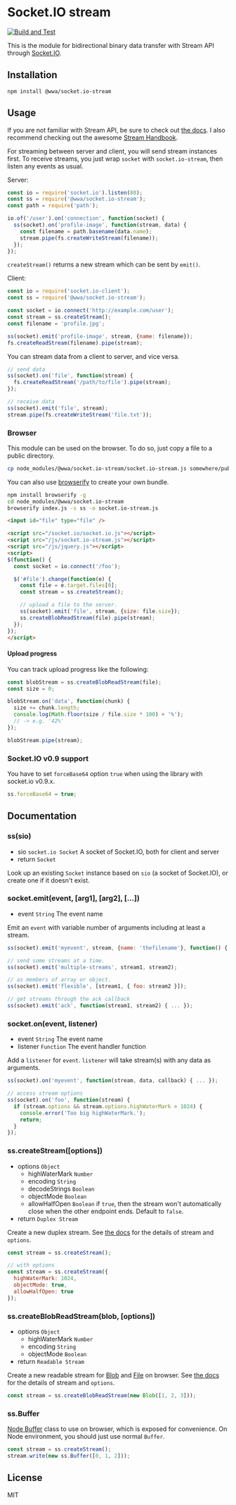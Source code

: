# Socket.IO stream

[![Build and Test](https://github.com/sjinks/socket.io-stream/actions/workflows/build.yml/badge.svg)](https://github.com/sjinks/socket.io-stream/actions/workflows/build.yml)

This is the module for bidirectional binary data transfer with Stream API through [Socket.IO](https://github.com/socketio/socket.io).

## Installation

```shell
npm install @wwa/socket.io-stream
```

## Usage

If you are not familiar with Stream API, be sure to check out [the docs](http://nodejs.org/api/stream.html).
I also recommend checking out the awesome [Stream Handbook](https://github.com/substack/stream-handbook).

For streaming between server and client, you will send stream instances first.
To receive streams, you just wrap `socket` with `socket.io-stream`, then listen any events as usual.

Server:

```js
const io = require('socket.io').listen(80);
const ss = require('@wwa/socket.io-stream');
const path = require('path');

io.of('/user').on('connection', function(socket) {
  ss(socket).on('profile-image', function(stream, data) {
    const filename = path.basename(data.name);
    stream.pipe(fs.createWriteStream(filename));
  });
});
```

`createStream()` returns a new stream which can be sent by `emit()`.

Client:

```js
const io = require('socket.io-client');
const ss = require('@wwa/socket.io-stream');

const socket = io.connect('http://example.com/user');
const stream = ss.createStream();
const filename = 'profile.jpg';

ss(socket).emit('profile-image', stream, {name: filename});
fs.createReadStream(filename).pipe(stream);
```

You can stream data from a client to server, and vice versa.

```js
// send data
ss(socket).on('file', function(stream) {
  fs.createReadStream('/path/to/file').pipe(stream);
});

// receive data
ss(socket).emit('file', stream);
stream.pipe(fs.createWriteStream('file.txt'));
```

### Browser

This module can be used on the browser. To do so, just copy a file to a public directory.

```sh
cp node_modules/@wwa/socket.io-stream/socket.io-stream.js somewhere/public/
```

You can also use [browserify](http://github.com/substack/node-browserify) to create your own bundle.

```sh
npm install browserify -g
cd node_modules/@wwa/socket.io-stream
browserify index.js -s ss -o socket.io-stream.js
```

```html
<input id="file" type="file" />

<script src="/socket.io/socket.io.js"></script>
<script src="/js/socket.io-stream.js"></script>
<script src="/js/jquery.js"></script>
<script>
$(function() {
  const socket = io.connect('/foo');

  $('#file').change(function(e) {
    const file = e.target.files[0];
    const stream = ss.createStream();

    // upload a file to the server.
    ss(socket).emit('file', stream, {size: file.size});
    ss.createBlobReadStream(file).pipe(stream);
  });
});
</script>
```

#### Upload progress

You can track upload progress like the following:

```js
const blobStream = ss.createBlobReadStream(file);
const size = 0;

blobStream.on('data', function(chunk) {
  size += chunk.length;
  console.log(Math.floor(size / file.size * 100) + '%');
  // -> e.g. '42%'
});

blobStream.pipe(stream);
```

### Socket.IO v0.9 support

You have to set `forceBase64` option `true` when using the library with socket.io v0.9.x.

```js
ss.forceBase64 = true;
```


## Documentation

### ss(sio)

- sio `socket.io Socket` A socket of Socket.IO, both for client and server
- return `Socket`

Look up an existing `Socket` instance based on `sio` (a socket of Socket.IO), or create one if it doesn't exist.

### socket.emit(event, [arg1], [arg2], [...])

- event `String` The event name

Emit an `event` with variable number of arguments including at least a stream.

```js
ss(socket).emit('myevent', stream, {name: 'thefilename'}, function() { ... });

// send some streams at a time.
ss(socket).emit('multiple-streams', stream1, stream2);

// as members of array or object.
ss(socket).emit('flexible', [stream1, { foo: stream2 }]);

// get streams through the ack callback
ss(socket).emit('ack', function(stream1, stream2) { ... });
```

### socket.on(event, listener)

- event `String` The event name
- listener `Function` The event handler function

Add a `listener` for `event`. `listener` will take stream(s) with any data as arguments.

```js
ss(socket).on('myevent', function(stream, data, callback) { ... });

// access stream options
ss(socket).on('foo', function(stream) {
  if (stream.options && stream.options.highWaterMark > 1024) {
    console.error('Too big highWaterMark.');
    return;
  }
});
```

### ss.createStream([options])

- options `Object`
    - highWaterMark `Number`
    - encoding `String`
    - decodeStrings `Boolean`
    - objectMode `Boolean`
    - allowHalfOpen `Boolean` if `true`, then the stream won't automatically close when the other endpoint ends. Default to `false`.
- return `Duplex Stream`

Create a new duplex stream. See [the docs](http://nodejs.org/api/stream.html) for the details of stream and `options`.

```js
const stream = ss.createStream();

// with options
const stream = ss.createStream({
  highWaterMark: 1024,
  objectMode: true,
  allowHalfOpen: true
});
```

### ss.createBlobReadStream(blob, [options])

- options `Object`
    - highWaterMark `Number`
    - encoding `String`
    - objectMode `Boolean`
- return `Readable Stream`

Create a new readable stream for [Blob](https://developer.mozilla.org/en-US/docs/Web/API/Blob) and [File](https://developer.mozilla.org/en-US/docs/Web/API/File) on browser. See [the docs](http://nodejs.org/api/stream.html) for the details of stream and `options`.

```js
const stream = ss.createBlobReadStream(new Blob([1, 2, 3]));
```

### ss.Buffer

[Node Buffer](https://nodejs.org/api/buffer.html) class to use on browser, which is exposed for convenience. On Node environment, you should just use normal `Buffer`.

```js
const stream = ss.createStream();
stream.write(new ss.Buffer([0, 1, 2]));
```

## License

MIT
